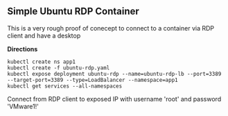 ## Simple Ubuntu RDP Container

This is a very rough proof of conecept to connect to a container via RDP client and have a desktop

**Directions**
```
kubectl create ns app1
kubectl create -f ubuntu-rdp.yaml
kubectl expose deployment ubuntu-rdp --name=ubuntu-rdp-lb --port=3389 --target-port=3389 --type=LoadBalancer --namespace=app1
kubectl get services --all-namespaces
```

Connect from RDP client to exposed IP with username 'root' and password 'VMware1!'
